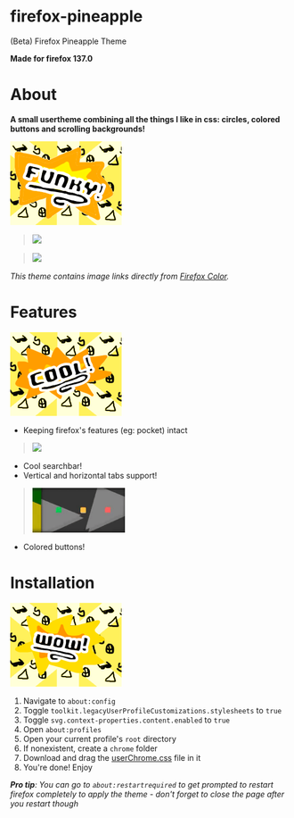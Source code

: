 # firefox-pineapple
(Beta) Firefox Pineapple Theme

**Made for firefox 137.0**

# About
**A small usertheme combining all the things I like in css: circles, colored buttons and scrolling backgrounds!**

<img src="https://github.com/tt-thoma/firefox-pineapple/blob/main/.showcase/funky!.png?raw=true">

> <img src="https://github.com/tt-thoma/firefox-pineapple/blob/main/.showcase/horizontaltabs.gif?raw=true">

> <img src="https://github.com/tt-thoma/firefox-pineapple/blob/main/.showcase/verticaltabs.gif?raw=true">

*This theme contains image links directly from [Firefox Color](https://color.firefox.com/).*

# Features
<img src="https://github.com/tt-thoma/firefox-pineapple/blob/main/.showcase/cool!.png?raw=true">

- Keeping firefox's features (eg: pocket) intact
> <img src="https://github.com/tt-thoma/firefox-pineapple/blob/main/.showcase/searchbar.gif?raw=true">
- Cool searchbar!
- Vertical and horizontal tabs support!
> <img src="https://github.com/tt-thoma/firefox-pineapple/blob/main/.showcase/closebuttons.gif?raw=true">
- Colored buttons!

# Installation
<img src="https://github.com/tt-thoma/firefox-pineapple/blob/main/.showcase/wow!.png?raw=true">

1. Navigate to `about:config`
2. Toggle `toolkit.legacyUserProfileCustomizations.stylesheets` to `true`
3. Toggle `svg.context-properties.content.enabled` to `true`
4. Open `about:profiles`
5. Open your current profile's `root` directory
6. If nonexistent, create a `chrome` folder
7. Download and drag the [userChrome.css](https://github.com/tt-thoma/firefox-pineapple/blob/main/userChrome.css) file in it
8. You're done! Enjoy

***Pro tip**: You can go to `about:restartrequired` to get prompted to restart firefox completely to apply the theme - don't forget to close the page after you restart though*
